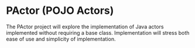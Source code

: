 PActor (POJO Actors)
======

The PActor project will explore the implementation of Java actors implemented without requiring a base class.
Implementation will stress both ease of use and simplicity of implementation.



